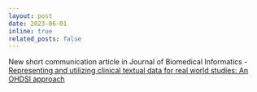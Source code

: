 ```yaml
---
layout: post
date: 2023-06-01
inline: true
related_posts: false
---
```


New short communication article in Journal of Biomedical Informatics - [Representing and utilizing clinical textual data for real world studies: An OHDSI approach](https://www.sciencedirect.com/science/article/abs/pii/S1532046423000643)
